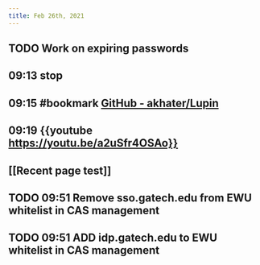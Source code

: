```yaml
---
title: Feb 26th, 2021
---
```


## TODO Work on expiring passwords
## 09:13 stop
## 09:15 #bookmark [GitHub - akhater/Lupin](https://github.com/akhater/Lupin)
## 09:19 {{youtube https://youtu.be/a2uSfr4OSAo}}
## [[Recent page test]]
## TODO 09:51 Remove sso.gatech.edu from EWU whitelist in CAS management
## TODO 09:51 ADD idp.gatech.edu to EWU whitelist in CAS management
